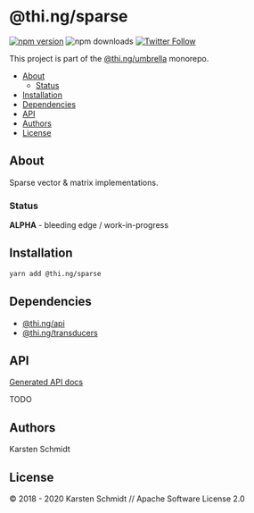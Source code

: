 <!-- This file is generated - DO NOT EDIT! -->

# @thi.ng/sparse

[![npm version](https://img.shields.io/npm/v/@thi.ng/sparse.svg)](https://www.npmjs.com/package/@thi.ng/sparse)
![npm downloads](https://img.shields.io/npm/dm/@thi.ng/sparse.svg)
[![Twitter Follow](https://img.shields.io/twitter/follow/thing_umbrella.svg?style=flat-square&label=twitter)](https://twitter.com/thing_umbrella)

This project is part of the
[@thi.ng/umbrella](https://github.com/thi-ng/umbrella/) monorepo.

- [About](#about)
  - [Status](#status)
- [Installation](#installation)
- [Dependencies](#dependencies)
- [API](#api)
- [Authors](#authors)
- [License](#license)

## About

Sparse vector & matrix implementations.

### Status

**ALPHA** - bleeding edge / work-in-progress

## Installation

```bash
yarn add @thi.ng/sparse
```

## Dependencies

- [@thi.ng/api](https://github.com/thi-ng/umbrella/tree/master/packages/api)
- [@thi.ng/transducers](https://github.com/thi-ng/umbrella/tree/master/packages/transducers)

## API

[Generated API docs](https://docs.thi.ng/umbrella/sparse/)

TODO

## Authors

Karsten Schmidt

## License

&copy; 2018 - 2020 Karsten Schmidt // Apache Software License 2.0
